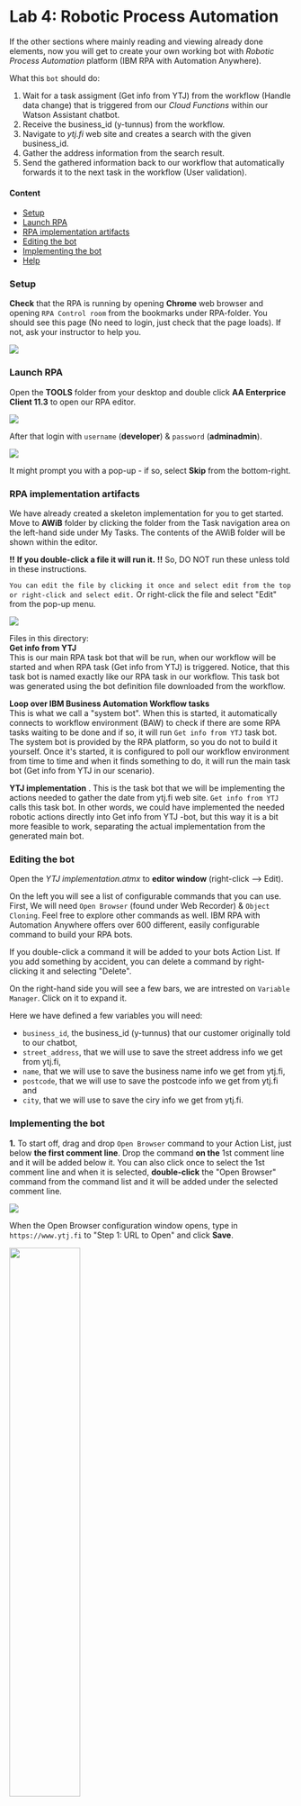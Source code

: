# **Lab 4: Robotic Process Automation**
If the other sections where mainly reading and viewing already done elements, now you will get to create your own working bot with _Robotic Process Automation_ platform (IBM RPA with Automation Anywhere).  

What this ``bot`` should do:
1. Wait for a task assigment (Get info from YTJ) from the workflow (Handle data change) that is triggered from our _Cloud Functions_ within our Watson Assistant chatbot.
2. Receive the business_id (y-tunnus) from the workflow.
3. Navigate to _ytj.fi_ web site and creates a search with the given business_id.
4. Gather the address information from the search result.
5. Send the gathered information back to our workflow that automatically forwards it to the next task in the workflow (User validation).

#### Content
- [Setup](#setup)
- [Launch RPA](#launch-rpa)
- [RPA implementation artifacts](#rpa-implementation-artifacts)
- [Editing the bot](#editing-the-bot) 
- [Implementing the bot](#implementing-the-bot) 
- [Help](#help)

### Setup
**Check** that the RPA is running by opening __Chrome__ web browser and opening ``RPA Control room`` from the bookmarks under RPA-folder. You should see this page (No need to login, just check that the page loads). If not, ask your instructor to help you.

![](./images/RPA_ControlRoom.png)  

### Launch RPA
Open the __TOOLS__ folder from your desktop and double click __AA Enterprice Client 11.3__ to open our RPA editor.

![](./images/RPA_Launch.png)

After that login  with ``username`` (__developer__) & ``password`` (__adminadmin__).

![](./images/RPA_Login.png)   

It might prompt you with a pop-up - if so, select __Skip__ from the bottom-right. 


### RPA implementation artifacts
We have already created a skeleton implementation for you to get started. Move to __AWiB__ folder by clicking the folder from the Task navigation area on the left-hand side under My Tasks. The contents of the AWiB folder will be shown within the editor.

**!!** **If you double-click a file it will run it.**  **!!** So, DO NOT run these unless told in these instructions.

``You can edit the file by clicking it once and select edit from the top or right-click and select edit.`` Or right-click the file and select "Edit" from the pop-up menu.

![](./images/rpa_artifacts.png)

Files in this directory:  
**Get info from YTJ**   
This is our main RPA task bot that will be run, when our workflow will be started and when RPA task (Get info from YTJ) is triggered. Notice, that this task bot is named exactly like our RPA task in our workflow. This task bot was generated using the bot definition file downloaded from the workflow.

**Loop over IBM Business Automation Workflow tasks**  
This is what we call a "system bot". When this is started, it automatically connects to workflow environment (BAW) to check if there are some RPA tasks waiting to be done and if so, it will run ``Get info from YTJ`` task bot. The system bot is provided by the RPA platform, so you do not to build it yourself. Once it's started, it is configured to poll our workflow environment from time to time and when it finds something to do, it will run the main task bot (Get info from YTJ in our scenario).

**YTJ implementation** . 
This is the task bot that we will be implementing the actions needed to gather the date from ytj.fi web site. ``Get info from YTJ`` calls this task bot. In other words, we could have implemented the needed robotic actions directly into Get info from YTJ -bot, but this way it is a bit more feasible to work, separating the actual implementation from the generated main bot.

### Editing the bot
Open the _YTJ implementation.atmx_ to __editor window__ (right-click --> Edit).

On the left you will see a list of configurable commands that you can use. First, We will need ``Open Browser`` (found under Web Recorder) & ``Object Cloning``. Feel free to explore other commands as well. IBM RPA with Automation Anywhere offers over 600 different, easily configurable command to build your RPA bots.

If you double-click a command it will be added to your bots Action List. If you add something by accident, you can delete a command by right-clicking it and selecting "Delete".

On the right-hand side you will see a few bars, we are intrested on ``Variable Manager``. Click on it to expand it.

Here we have defined a few variables you will need:  

- ``business_id``, the business_id (y-tunnus) that our customer originally told to our chatbot,  
- ``street_address``, that we will use to save the street address info we get from ytj.fi,
- ``name``, that we will use to save the business name info we get from ytj.fi,
- ``postcode``, that we will use to save the postcode info we get from ytj.fi and
- ``city``, that we will use to save the ciry info we get from ytj.fi.
   
### Implementing the bot
__1.__ To start off, drag and drop ``Open Browser`` command to your Action List, just below __the first comment line__. Drop the command __on the__ 1st comment line and it will be added below it. You can also click once to select the 1st comment line and when it is selected, __double-click__ the "Open Browser" command from the command list and it will be added under the selected comment line.

![](./images/command1.png)

When the Open Browser configuration window opens, type in ``https://www.ytj.fi`` to "Step 1: URL to Open" and click __Save__.

<img src="./images/conf_openbrowser.png" width="50%">

You can now test and run your bot for the first time! It has only one command - to open YTJ web page in web browser -, but let's run it because we need the YTJ web page opened when we move forward.

First, click __Save__ on the editor window and then __Run__ to test your bot. __NOTE!__ When you click "Run", the RPA platform will take over your controls (mouse and keyboard). Make sure not to touch anything when the bot is running or you might interfere its operation.

![](./images/start_stop.JPG)

Your bot should run and YTJ web page should be opened in Internet Explorer (IE). Bot stops automatically. If you see a pop-up in IE about some security preferences, click "Ask me later" to close the pop-up. Nice! Your first RPA run :) __Make sure to leave the YTJ web site open!!__

__2.__ Next lets add a ``Object cloning`` and select the search box from the ytj.fi website. We will add the business_id variable value to it.

- Back in RPA editor window, drag and drop ``Object Cloning`` command under the second comment line.
- When the configuration window opens, select "YTJ - Etusivu - Internet Explorer" for the Select Window -configuration.
- Next click __Capture__ button __and keep your mouse button pressed down!__
- While keeping your mouse button down, you should now see the YTJ web page in IE. __Move your mouse cursor over the search input field__ (Hae yrityksen nimellä tai Y-tunnuksella) and when you see a red rectangle pulsing around its borders, let go of your mouse button. This will capture the text input field as an object that we can next define some actions against.
- When the configuration window opens, select __Set Text__ to "Select action to perform".
- Click "Text to set" input field to move your cursor/focus to it.
- Press __Function + F2__ [Fn+F2] to bring up "Insert variable" window, select __business_id__ and click "Insert".
- Click "Save" on the Object Cloning window and finally also in the editor window to save your bot.

![](./images/select_searchBar.gif)

Your action list in the editor should now be similar to this:

![](./images/actionlist1.png)

__3.__ Next we want our bot to click the search button / icon on the YTJ web page. You could use the ``Object Cloning`` command similarly as we just did, but let's use another option for this. Let's try the __Smart Recorder__! You can use recording to record your different interaction with the UI you're using. This makes creating new bots very easy and quick :) ``Before you start, make sure that you have the third (3.) comment row selected in your editor's action list.``

- Click the "Record" button / icon on your editor (between "New" and "Run" on the top section of the editor window).
- Select __YTJ - Etusivu - Internet Explorer__ as the window you wnat to use for recording and click "Start".
- You should now see the YTJ web site within your browser and additional small "Recording" window on the top of it with controls to Pause and Stop the recording.
<img src="./images/recorder.png" width="30%">

- Move your mouse cursor over the "Search" button / icon and click it as you normally would.
<img src="./images/searchclick.png" width="50%">

- You should see the web page changing. Click __Stop__ on the small Recording window. This will stop the recording and bring the RPA editor window forward again.
- Notice that a new Object Cloning command has been added under the third comment row.

![](./images/after_searchclick.png)

__Save__ your work. Then go ahead and __close__ your IE browser window! This is because next we will test and __Run__ our bot again and if there's an old browser window open with the same name, our bot might get confused.

Once you have closed your IE, run your bot by clicking the "Run" button / icon on the editor. Hands off! Remember, when the bot is running, it's actually using the same controls (mouse and keyboard) that you are!

Once the bot finishes, you should see a similar page in your IE browser window:

![](./images/after_secondrun.png)

How did the bot know to use a valid business id (Y-tunnus) to search for Posti? This is because the variables that we had already prepared for you had a value of __15318864-4__ defined as default value for business_id variable (that is used when its not otherwise set). Leave the browser window open move back to your RPA editor window.

__4.__ The robot needs to click the first search result (in the "Hakutulokset table") in order to see more detaled information about company we were searching for. Go ahead and add this action under the 4th comment row in your action list. I would do this by using the __Smart Recorder__ (as we did in the previous step), but you can choose to use __Object Cloning__ command manually as we did in the 2nd step. Your choice :) Ask your instructor to help out if needed.

After you're done the page in your IE browser should look like this:

![](./images/final_search.png)

...and your action list in your RPA editor like this:

![](./images/actionlist2.png)

__NOTE!__ The Object Cloning command records many different attributes for the object that it recognizes. Some times we need to check which of the object attributes it has recorded and, in order to make our bot dynamic (work with any values within the object attributes), we need to remove some of the values that the command uses to recognize the object.

- Double click the added Object Cloning command to open its configuration window.
- __Uncheck__ the last two (``HTML InnerText`` and ``HTML Ref``) search criteria by clicking the "binocular" icon besides them so that "binoculars" disappear. We're doing this since these values are specific for a link of a specific business id. We want our object recognition to work what ever business id is present in the link! Your configuration should look like this:

<img src="./images/uncheck.png" width="50%">

- __Save__ your Object Cloning configuration and your bot.

__5.__ Now we obviously want our bot to extract the needed company address information from the search result page. This is easily done using the different commands that RPA platform offers, but since the number of rows in the result HTLM table may vary based on the business id (Y-tunnus) that we are using to conduct the search, we need to make our data extraction dynamic and that takes a bit more time.

That's why we have already implemented a "data extraction bot" that you can use to do data extraction for you. It's located under the AWiB folder in the __Helpers__ folder and is called "__Extract Data from YTJ HTML Table.atmx__".

- Add __Run Task__ command to your RPA editors action list, under the 5th comment row.

![](./images/add_runtask.png)

- When Run Task configuration window open click __Browse__ to select the above mentioned helper task (AWiB --> Helpers --> Extract Data from YTJ HTML Table.atmx).
- Then click the __Variable__ option selection and press __Quick Map__ button to map variables beetween the task bot we're now implementing and the helper bot. Click __OK__ when the message box is shown. You should have 5 variables mapped. Your Run Task configuration window should look like this:

<img src="./images/conf_runtask.png" width="50%">

- Finally click __Save__ on the Run Task configuration windows to save the Run Task command to our bots action list.

__Now__ we can yet again test our bot! Save the latest action list by clicking the __Save__ button / icon on the top of the editor window. __Also__ close your IE browser before running your bot! Let's run it!

When you run your bot, you should see it 1) opening the YTJ web page, 2) making the search using our business_id variable (deaults to 1531864-4), 3) clicking the first search result to show more detailed information of the company and finally 4) extracting the address information using the helper bot. The helper bot is configured to pop-up a message box displaying the extracted address information. The message box will close automatically in 5 seconds and after it, also the bot finishes.

__6.__ To finalize our bot, we only need to close the IE browser window (it's always good to clean up all the used windows)

- Add __Close Browser__ command (found under Web Recorder) below to the 6th comment line

Your action list for your bot should now look like this:

![](./images/actionlist_final.png)

__7.__ Congrats! All done!

Please __remember to save you bot__. If you want, you can now test it one more time. Just remember to close the IE browser always before starting your bot again.

If you want, you can test your bot with some other business ids as well :) Try for example these:
- 1475607-9
- 1927400-1
- 1539240-6

Got to variable manager, double-click `business_id` variable and set the desired default value you want to test!

### Help
I can't select ytj.fi to my ``Object clone``   
> Please check you have the webpage open on the background. As it will list only pages you have open.  

How to add variables to fields?  
> Select the field you want the variable and press Fn+F2. 

Robot isn't doing nothing  
> Make sure you don't have multiple webpages open, it will only work on one page.  

I'm stuck, what to do.  
> Don't hesitate to ask help.   
> Also, if you can't get your bot to work, there is an working version. Ask assistance to get it setup.
